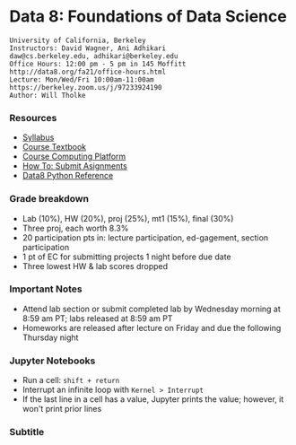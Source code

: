 # Data 8: Foundations of Data Science

    University of California, Berkeley
    Instructors: David Wagner, Ani Adhikari
    daw@cs.berkeley.edu, adhikari@berkeley.edu
    Office Hours: 12:00 pm - 5 pm in 145 Moffitt
    http://data8.org/fa21/office-hours.html
    Lecture: Mon/Wed/Fri 10:00am-11:00am 
    https://berkeley.zoom.us/j/97233924190
    Author: Will Tholke

### Resources

- [Syllabus](http://data8.org/fa21/policies.html)
- [Course Textbook](https://inferentialthinking.com/chapters/intro.html)
- [Course Computing Platform](http://data8.datahub.berkeley.edu/)
- [How To: Submit Asignments](https://drive.google.com/file/d/1mleabaG3jwCzatQPGS82w7Hlvo6A05Jm/view)
- [Data8 Python Reference](http://data8.org/fa21/python-reference.html)

### Grade breakdown

- Lab (10%), HW (20%), proj (25%), mt1 (15%), final (30%)
- Three proj, each worth 8.3%
- 20 participation pts in: lecture participation, ed-gagement, section participation
- 1 pt of EC for submitting projects 1 night before due date
- Three lowest HW & lab scores dropped

### Important Notes

- Attend lab section or submit completed lab by Wednesday morning at 8:59 am PT; labs released at 8:59 am PT
- Homeworks are released after lecture on Friday and due the following Thursday night

### Jupyter Notebooks

- Run a cell: `shift + return`
- Interrupt an infinite loop with `Kernel > Interrupt`
- If the last line in a cell has a value, Jupyter prints the value; however, it won't print prior lines

### Subtitle
